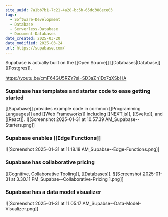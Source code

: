 ```yaml
---
site_uuid: 7a1bb7b1-7c21-4a28-bc5b-65dc388ece03
tags:
  - Software-Development
  - Database
  - Serverless-Database
  - Document-Databases
date_created: 2025-03-20
date_modified: 2025-03-24
url: https://supabase.com/
---
```

Supabase is actually built on the [[Open Source]] [[Databases|Database]] [[Postgres]].

https://youtu.be/cmF64GU5RZY?si=SD3aZn1Dx7qXSbHA
### Supabase has templates and starter code to ease getting started
[[Supabase]] provides example code in common [[Programming Languages]] and [[Web Frameworks]] including [[NEXT.js]], [[Svelte]], and [[React]].
![[Screenshot 2025-01-31 at 10.57.39 AM_Supabase--Starters.png]]

### Supabase enables [[Edge Functions]]
 ![[Screenshot 2025-01-31 at 11.18.18 AM_Supabse--Edge-Functions.png]]
### Supabase has collaborative pricing
[[Cognitive, Collaborative Tooling]], [[Databases]].
![[Screenshot 2025-01-31 at 3.30.11 PM_Supabse--Collaborative-Pricing 1.png]]
### Supabase has a data model visualizer
![[Screenshot 2025-01-31 at 11.05.17 AM_Supabse--Data-Model-Visualizer.png]]

 
